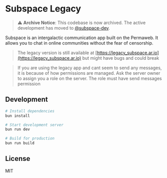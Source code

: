 # Subspace Legacy

> ⚠️ **Archive Notice**: This codebase is now archived. The active development has moved to [@subspace-dev](https://github.com/subspace-dev).
 


Subspace is an intergalactic communication app built on the Permaweb. It allows you to chat in online communities without the fear of censorship.

> The legacy version is still available at [https://legacy_subspace.ar.io](https://legacy_subspace.ar.io) but might have bugs and could break


> If you are using the legacy app and cant seem to send any messages, it is because of how permissions are managed. Ask the server owner to assign you a role on the server. The role must have send messages permission

## Development

```bash
# Install dependencies
bun install

# Start development server
bun run dev

# Build for production
bun run build
```

## License

MIT
